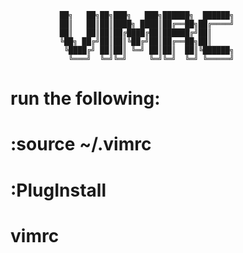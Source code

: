               
               ██╗   ██╗██╗███╗   ███╗██████╗  ██████╗
               ██║   ██║██║████╗ ████║██╔══██╗██╔════╝
               ██║   ██║██║██╔████╔██║██████╔╝██║     
               ╚██╗ ██╔╝██║██║╚██╔╝██║██╔══██╗██║     
                ╚████╔╝ ██║██║ ╚═╝ ██║██║  ██║╚██████╗
                 ╚═══╝  ╚═╝╚═╝     ╚═╝╚═╝  ╚═╝ ╚═════╝
               

# run the following: 
# :source ~/.vimrc
# :PlugInstall

# vimrc
